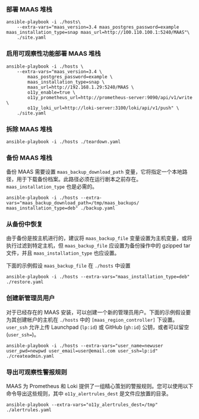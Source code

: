 ### 部署 MAAS 堆栈

```
ansible-playbook -i ./hosts\
    --extra-vars="maas_version=3.4 maas_postgres_password=example maas_installation_type=snap maas_url=http://100.110.100.1:5240/MAAS"\
    ./site.yaml
```

### 启用可观察性功能部署 MAAS 堆栈

```
ansible-playbook -i ./hosts \
    --extra-vars="maas_version=3.4 \
        maas_postgres_password=example \
        maas_installation_type=snap \
        maas_url=http://192.168.1.29:5240/MAAS \
        o11y_enable=true \
        o11y_prometheus_url=http://prometheus-server:9090/api/v1/write \
        o11y_loki_url=http://loki-server:3100/loki/api/v1/push" \
    ./site.yaml
```

### 拆除 MAAS 堆栈

```
ansible-playbook -i ./hosts ./teardown.yaml
```

### 备份 MAAS 堆栈

备份 MAAS 需要设置 `maas_backup_download_path` 变量，它将指定一个本地路径，用于下载备份档案。此路径必须在运行剧本之前存在。`maas_installation_type` 也是必需的。

```
ansible-playbook -i ./hosts --extra-vars="maas_backup_download_path=/tmp/maas_backups/ maas_installation_type=deb" ./backup.yaml
```

### 从备份中恢复

由于备份是按主机进行的，建议将 `maas_backup_file` 变量设置为主机变量，或将执行过滤到特定主机，但 `maas_backup_file` 应设置为备份操作中的 gzipped tar 文件，并且 `maas_installation_type` 也应设置。

下面的示例假设 `maas_backup_file` 在 `./hosts` 中设置

```
ansible-playbook -i ./hosts --extra-vars="maas_installation_type=deb" ./restore.yaml 
```

### 创建新管理员用户

对于已经存在的 MAAS 安装，可以创建一个新的管理员用户。下面的示例假设要为其创建帐户的主机在 `./hosts` 中的 `[maas_region_controller]` 下设置。`user_ssh` 允许上传 Launchpad (`lp:id`) 或 GitHub (`gh:id`) 公钥，或者可以留空 (`user_ssh=`)。 

```
ansible-playbook -i ./hosts --extra-vars="user_name=newuser user_pwd=newpwd user_email=user@email.com user_ssh=lp:id" ./createadmin.yaml
```

### 导出可观察性警报规则

MAAS 为 Prometheus 和 Loki 提供了一组精心策划的警报规则。您可以使用以下命令导出这些规则，其中 `o11y_alertrules_dest` 是文件应放置的目录。

```
ansible-playbook --extra-vars="o11y_alertrules_dest=/tmp" ./alertrules.yaml
``` 